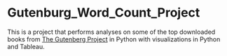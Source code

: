 # Gutenburg_Word_Count_Project
This is a project that performs analyses on some of the top downloaded books from [The Gutenberg Project](https://www.gutenberg.org/) in Python with visualizations in Python and Tableau.
